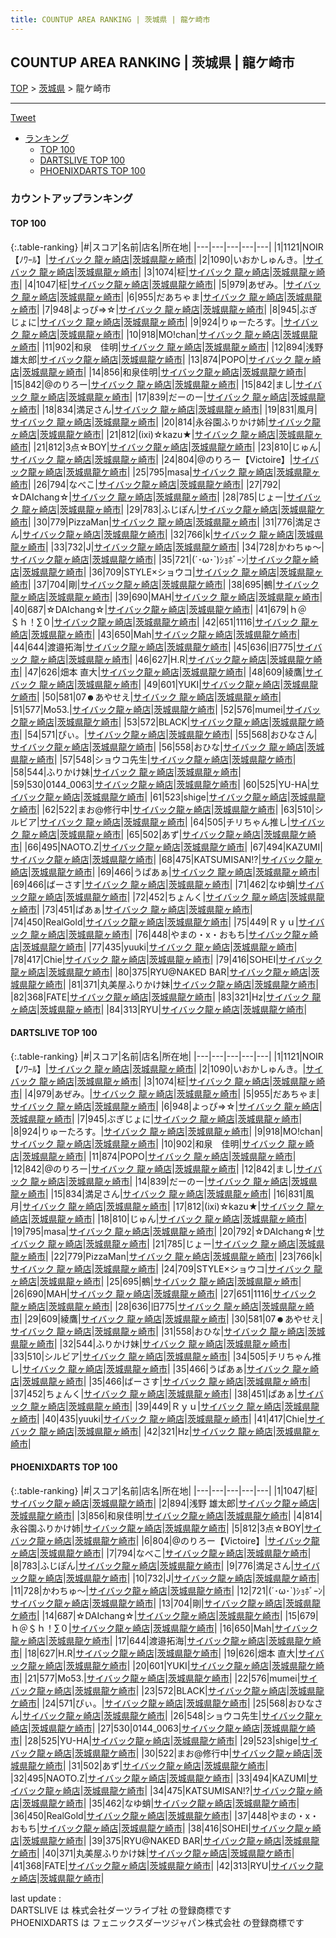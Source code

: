 ```yaml
---
title: COUNTUP AREA RANKING | 茨城県 | 龍ケ崎市
---
```

## COUNTUP AREA RANKING | 茨城県 | 龍ケ崎市

[TOP](/darts/rank/) > [茨城県](/darts/rank/茨城県/) > 龍ケ崎市

___

<a href="https://twitter.com/share?ref_src=twsrc%5Etfw" data-text="COUNTUP AREA RANKING | 茨城県龍ケ崎市" class="twitter-share-button" data-hashtags="DARTSLIVE,PHOENIXDARTS,darts,ダーツ" data-show-count="false">Tweet</a>

* [ランキング](#カウントアップランキング)
    * [TOP 100](#top-100)
    * [DARTSLIVE TOP 100](#dartslive-top-100)
    * [PHOENIXDARTS TOP 100](#phoenixdarts-top-100)

### カウントアップランキング

#### TOP 100



{:.table-ranking}
|#|スコア|名前|店名|所在地|
|---|---|---|---|---|
|1|1121|<span class="rank-name-dl">NOIR【ﾉﾜｰﾙ】</span>|<a href="https://search.dartslive.com/jp/shop/4a6e8de35680eabd0d9b047a20a7ba1e">サイバック 龍ヶ崎店</a>|<a href="/darts/rank/茨城県/龍ヶ崎市">茨城県龍ヶ崎市</a>|
|2|1090|<span class="rank-name-dl">いおかしゅんき。</span>|<a href="https://search.dartslive.com/jp/shop/4a6e8de35680eabd0d9b047a20a7ba1e">サイバック 龍ヶ崎店</a>|<a href="/darts/rank/茨城県/龍ヶ崎市">茨城県龍ヶ崎市</a>|
|3|1074|<span class="rank-name-dl">柾</span>|<a href="https://search.dartslive.com/jp/shop/4a6e8de35680eabd0d9b047a20a7ba1e">サイバック 龍ヶ崎店</a>|<a href="/darts/rank/茨城県/龍ヶ崎市">茨城県龍ヶ崎市</a>|
|4|1047|<span class="rank-name-pd">柾</span>|<a href="https://vs.phoenixdarts.com/jp/shop/shopDetailInfo/s_46643?s_seq=46643">サイバック龍ヶ崎店</a>|<a href="/darts/rank/茨城県/龍ケ崎市">茨城県龍ケ崎市</a>|
|5|979|<span class="rank-name-dl">あぜみ。</span>|<a href="https://search.dartslive.com/jp/shop/4a6e8de35680eabd0d9b047a20a7ba1e">サイバック 龍ヶ崎店</a>|<a href="/darts/rank/茨城県/龍ヶ崎市">茨城県龍ヶ崎市</a>|
|6|955|<span class="rank-name-dl">だあちゃま</span>|<a href="https://search.dartslive.com/jp/shop/4a6e8de35680eabd0d9b047a20a7ba1e">サイバック 龍ヶ崎店</a>|<a href="/darts/rank/茨城県/龍ヶ崎市">茨城県龍ヶ崎市</a>|
|7|948|<span class="rank-name-dl">よっぴ⇒☆</span>|<a href="https://search.dartslive.com/jp/shop/4a6e8de35680eabd0d9b047a20a7ba1e">サイバック 龍ヶ崎店</a>|<a href="/darts/rank/茨城県/龍ヶ崎市">茨城県龍ヶ崎市</a>|
|8|945|<span class="rank-name-dl">ぶぎじょに</span>|<a href="https://search.dartslive.com/jp/shop/4a6e8de35680eabd0d9b047a20a7ba1e">サイバック 龍ヶ崎店</a>|<a href="/darts/rank/茨城県/龍ヶ崎市">茨城県龍ヶ崎市</a>|
|9|924|<span class="rank-name-dl">りゅーたろす。</span>|<a href="https://search.dartslive.com/jp/shop/4a6e8de35680eabd0d9b047a20a7ba1e">サイバック 龍ヶ崎店</a>|<a href="/darts/rank/茨城県/龍ヶ崎市">茨城県龍ヶ崎市</a>|
|10|918|<span class="rank-name-dl">MO!chan</span>|<a href="https://search.dartslive.com/jp/shop/4a6e8de35680eabd0d9b047a20a7ba1e">サイバック 龍ヶ崎店</a>|<a href="/darts/rank/茨城県/龍ヶ崎市">茨城県龍ヶ崎市</a>|
|11|902|<span class="rank-name-dl">和泉　佳明</span>|<a href="https://search.dartslive.com/jp/shop/4a6e8de35680eabd0d9b047a20a7ba1e">サイバック 龍ヶ崎店</a>|<a href="/darts/rank/茨城県/龍ヶ崎市">茨城県龍ヶ崎市</a>|
|12|894|<span class="rank-name-pd">浅野 雄太郎</span>|<a href="https://vs.phoenixdarts.com/jp/shop/shopDetailInfo/s_46643?s_seq=46643">サイバック龍ヶ崎店</a>|<a href="/darts/rank/茨城県/龍ケ崎市">茨城県龍ケ崎市</a>|
|13|874|<span class="rank-name-dl">POPO</span>|<a href="https://search.dartslive.com/jp/shop/4a6e8de35680eabd0d9b047a20a7ba1e">サイバック 龍ヶ崎店</a>|<a href="/darts/rank/茨城県/龍ヶ崎市">茨城県龍ヶ崎市</a>|
|14|856|<span class="rank-name-pd">和泉佳明</span>|<a href="https://vs.phoenixdarts.com/jp/shop/shopDetailInfo/s_46643?s_seq=46643">サイバック龍ヶ崎店</a>|<a href="/darts/rank/茨城県/龍ケ崎市">茨城県龍ケ崎市</a>|
|15|842|<span class="rank-name-dl">@のりろー</span>|<a href="https://search.dartslive.com/jp/shop/4a6e8de35680eabd0d9b047a20a7ba1e">サイバック 龍ヶ崎店</a>|<a href="/darts/rank/茨城県/龍ヶ崎市">茨城県龍ヶ崎市</a>|
|15|842|<span class="rank-name-dl">まし</span>|<a href="https://search.dartslive.com/jp/shop/4a6e8de35680eabd0d9b047a20a7ba1e">サイバック 龍ヶ崎店</a>|<a href="/darts/rank/茨城県/龍ヶ崎市">茨城県龍ヶ崎市</a>|
|17|839|<span class="rank-name-dl">だーのー</span>|<a href="https://search.dartslive.com/jp/shop/4a6e8de35680eabd0d9b047a20a7ba1e">サイバック 龍ヶ崎店</a>|<a href="/darts/rank/茨城県/龍ヶ崎市">茨城県龍ヶ崎市</a>|
|18|834|<span class="rank-name-dl">満足さん</span>|<a href="https://search.dartslive.com/jp/shop/4a6e8de35680eabd0d9b047a20a7ba1e">サイバック 龍ヶ崎店</a>|<a href="/darts/rank/茨城県/龍ヶ崎市">茨城県龍ヶ崎市</a>|
|19|831|<span class="rank-name-dl">風月</span>|<a href="https://search.dartslive.com/jp/shop/4a6e8de35680eabd0d9b047a20a7ba1e">サイバック 龍ヶ崎店</a>|<a href="/darts/rank/茨城県/龍ヶ崎市">茨城県龍ヶ崎市</a>|
|20|814|<span class="rank-name-pd">永谷園ふりかけ姉</span>|<a href="https://vs.phoenixdarts.com/jp/shop/shopDetailInfo/s_46643?s_seq=46643">サイバック龍ヶ崎店</a>|<a href="/darts/rank/茨城県/龍ケ崎市">茨城県龍ケ崎市</a>|
|21|812|<span class="rank-name-dl">(ixi)☆kazu★</span>|<a href="https://search.dartslive.com/jp/shop/4a6e8de35680eabd0d9b047a20a7ba1e">サイバック 龍ヶ崎店</a>|<a href="/darts/rank/茨城県/龍ヶ崎市">茨城県龍ヶ崎市</a>|
|21|812|<span class="rank-name-pd">3点☆BOY</span>|<a href="https://vs.phoenixdarts.com/jp/shop/shopDetailInfo/s_46643?s_seq=46643">サイバック龍ヶ崎店</a>|<a href="/darts/rank/茨城県/龍ケ崎市">茨城県龍ケ崎市</a>|
|23|810|<span class="rank-name-dl">じゅん</span>|<a href="https://search.dartslive.com/jp/shop/4a6e8de35680eabd0d9b047a20a7ba1e">サイバック 龍ヶ崎店</a>|<a href="/darts/rank/茨城県/龍ヶ崎市">茨城県龍ヶ崎市</a>|
|24|804|<span class="rank-name-pd">@のりろー【Victoire】</span>|<a href="https://vs.phoenixdarts.com/jp/shop/shopDetailInfo/s_46643?s_seq=46643">サイバック龍ヶ崎店</a>|<a href="/darts/rank/茨城県/龍ケ崎市">茨城県龍ケ崎市</a>|
|25|795|<span class="rank-name-dl">masa</span>|<a href="https://search.dartslive.com/jp/shop/4a6e8de35680eabd0d9b047a20a7ba1e">サイバック 龍ヶ崎店</a>|<a href="/darts/rank/茨城県/龍ヶ崎市">茨城県龍ヶ崎市</a>|
|26|794|<span class="rank-name-pd">なべこ</span>|<a href="https://vs.phoenixdarts.com/jp/shop/shopDetailInfo/s_46643?s_seq=46643">サイバック龍ヶ崎店</a>|<a href="/darts/rank/茨城県/龍ケ崎市">茨城県龍ケ崎市</a>|
|27|792|<span class="rank-name-dl">☆DAIchang☆</span>|<a href="https://search.dartslive.com/jp/shop/4a6e8de35680eabd0d9b047a20a7ba1e">サイバック 龍ヶ崎店</a>|<a href="/darts/rank/茨城県/龍ヶ崎市">茨城県龍ヶ崎市</a>|
|28|785|<span class="rank-name-dl">じょー</span>|<a href="https://search.dartslive.com/jp/shop/4a6e8de35680eabd0d9b047a20a7ba1e">サイバック 龍ヶ崎店</a>|<a href="/darts/rank/茨城県/龍ヶ崎市">茨城県龍ヶ崎市</a>|
|29|783|<span class="rank-name-pd">ふじぽん</span>|<a href="https://vs.phoenixdarts.com/jp/shop/shopDetailInfo/s_46643?s_seq=46643">サイバック龍ヶ崎店</a>|<a href="/darts/rank/茨城県/龍ケ崎市">茨城県龍ケ崎市</a>|
|30|779|<span class="rank-name-dl">PizzaMan</span>|<a href="https://search.dartslive.com/jp/shop/4a6e8de35680eabd0d9b047a20a7ba1e">サイバック 龍ヶ崎店</a>|<a href="/darts/rank/茨城県/龍ヶ崎市">茨城県龍ヶ崎市</a>|
|31|776|<span class="rank-name-pd">満足さん</span>|<a href="https://vs.phoenixdarts.com/jp/shop/shopDetailInfo/s_46643?s_seq=46643">サイバック龍ヶ崎店</a>|<a href="/darts/rank/茨城県/龍ケ崎市">茨城県龍ケ崎市</a>|
|32|766|<span class="rank-name-dl">k</span>|<a href="https://search.dartslive.com/jp/shop/4a6e8de35680eabd0d9b047a20a7ba1e">サイバック 龍ヶ崎店</a>|<a href="/darts/rank/茨城県/龍ヶ崎市">茨城県龍ヶ崎市</a>|
|33|732|<span class="rank-name-pd">J</span>|<a href="https://vs.phoenixdarts.com/jp/shop/shopDetailInfo/s_46643?s_seq=46643">サイバック龍ヶ崎店</a>|<a href="/darts/rank/茨城県/龍ケ崎市">茨城県龍ケ崎市</a>|
|34|728|<span class="rank-name-pd">かわちゅ～</span>|<a href="https://vs.phoenixdarts.com/jp/shop/shopDetailInfo/s_46643?s_seq=46643">サイバック龍ヶ崎店</a>|<a href="/darts/rank/茨城県/龍ケ崎市">茨城県龍ケ崎市</a>|
|35|721|<span class="rank-name-pd">(´･ω･`)ｼｮﾎﾞｰﾝ</span>|<a href="https://vs.phoenixdarts.com/jp/shop/shopDetailInfo/s_46643?s_seq=46643">サイバック龍ヶ崎店</a>|<a href="/darts/rank/茨城県/龍ケ崎市">茨城県龍ケ崎市</a>|
|36|709|<span class="rank-name-dl">STYLE×ショウコ</span>|<a href="https://search.dartslive.com/jp/shop/4a6e8de35680eabd0d9b047a20a7ba1e">サイバック 龍ヶ崎店</a>|<a href="/darts/rank/茨城県/龍ヶ崎市">茨城県龍ヶ崎市</a>|
|37|704|<span class="rank-name-pd">剛</span>|<a href="https://vs.phoenixdarts.com/jp/shop/shopDetailInfo/s_46643?s_seq=46643">サイバック龍ヶ崎店</a>|<a href="/darts/rank/茨城県/龍ケ崎市">茨城県龍ケ崎市</a>|
|38|695|<span class="rank-name-dl">鵺</span>|<a href="https://search.dartslive.com/jp/shop/4a6e8de35680eabd0d9b047a20a7ba1e">サイバック 龍ヶ崎店</a>|<a href="/darts/rank/茨城県/龍ヶ崎市">茨城県龍ヶ崎市</a>|
|39|690|<span class="rank-name-dl">MAH</span>|<a href="https://search.dartslive.com/jp/shop/4a6e8de35680eabd0d9b047a20a7ba1e">サイバック 龍ヶ崎店</a>|<a href="/darts/rank/茨城県/龍ヶ崎市">茨城県龍ヶ崎市</a>|
|40|687|<span class="rank-name-pd">☆DAIchang☆</span>|<a href="https://vs.phoenixdarts.com/jp/shop/shopDetailInfo/s_46643?s_seq=46643">サイバック龍ヶ崎店</a>|<a href="/darts/rank/茨城県/龍ケ崎市">茨城県龍ケ崎市</a>|
|41|679|<span class="rank-name-pd">ｈ＠＄ｈ！∑０</span>|<a href="https://vs.phoenixdarts.com/jp/shop/shopDetailInfo/s_46643?s_seq=46643">サイバック龍ヶ崎店</a>|<a href="/darts/rank/茨城県/龍ケ崎市">茨城県龍ケ崎市</a>|
|42|651|<span class="rank-name-dl">1116</span>|<a href="https://search.dartslive.com/jp/shop/4a6e8de35680eabd0d9b047a20a7ba1e">サイバック 龍ヶ崎店</a>|<a href="/darts/rank/茨城県/龍ヶ崎市">茨城県龍ヶ崎市</a>|
|43|650|<span class="rank-name-pd">Mah</span>|<a href="https://vs.phoenixdarts.com/jp/shop/shopDetailInfo/s_46643?s_seq=46643">サイバック龍ヶ崎店</a>|<a href="/darts/rank/茨城県/龍ケ崎市">茨城県龍ケ崎市</a>|
|44|644|<span class="rank-name-pd">渡邉拓海</span>|<a href="https://vs.phoenixdarts.com/jp/shop/shopDetailInfo/s_46643?s_seq=46643">サイバック龍ヶ崎店</a>|<a href="/darts/rank/茨城県/龍ケ崎市">茨城県龍ケ崎市</a>|
|45|636|<span class="rank-name-dl">旧775</span>|<a href="https://search.dartslive.com/jp/shop/4a6e8de35680eabd0d9b047a20a7ba1e">サイバック 龍ヶ崎店</a>|<a href="/darts/rank/茨城県/龍ヶ崎市">茨城県龍ヶ崎市</a>|
|46|627|<span class="rank-name-pd">H.R</span>|<a href="https://vs.phoenixdarts.com/jp/shop/shopDetailInfo/s_46643?s_seq=46643">サイバック龍ヶ崎店</a>|<a href="/darts/rank/茨城県/龍ケ崎市">茨城県龍ケ崎市</a>|
|47|626|<span class="rank-name-pd"><span class="pro-icon-pd"></span>畑本 直大</span>|<a href="https://vs.phoenixdarts.com/jp/shop/shopDetailInfo/s_46643?s_seq=46643">サイバック龍ヶ崎店</a>|<a href="/darts/rank/茨城県/龍ケ崎市">茨城県龍ケ崎市</a>|
|48|609|<span class="rank-name-dl">綾鷹</span>|<a href="https://search.dartslive.com/jp/shop/4a6e8de35680eabd0d9b047a20a7ba1e">サイバック 龍ヶ崎店</a>|<a href="/darts/rank/茨城県/龍ヶ崎市">茨城県龍ヶ崎市</a>|
|49|601|<span class="rank-name-pd">YUKI</span>|<a href="https://vs.phoenixdarts.com/jp/shop/shopDetailInfo/s_46643?s_seq=46643">サイバック龍ヶ崎店</a>|<a href="/darts/rank/茨城県/龍ケ崎市">茨城県龍ケ崎市</a>|
|50|581|<span class="rank-name-dl">07☻あやせえ</span>|<a href="https://search.dartslive.com/jp/shop/4a6e8de35680eabd0d9b047a20a7ba1e">サイバック 龍ヶ崎店</a>|<a href="/darts/rank/茨城県/龍ヶ崎市">茨城県龍ヶ崎市</a>|
|51|577|<span class="rank-name-pd">Mo53.</span>|<a href="https://vs.phoenixdarts.com/jp/shop/shopDetailInfo/s_46643?s_seq=46643">サイバック龍ヶ崎店</a>|<a href="/darts/rank/茨城県/龍ケ崎市">茨城県龍ケ崎市</a>|
|52|576|<span class="rank-name-pd">mumei</span>|<a href="https://vs.phoenixdarts.com/jp/shop/shopDetailInfo/s_46643?s_seq=46643">サイバック龍ヶ崎店</a>|<a href="/darts/rank/茨城県/龍ケ崎市">茨城県龍ケ崎市</a>|
|53|572|<span class="rank-name-pd">BLACK</span>|<a href="https://vs.phoenixdarts.com/jp/shop/shopDetailInfo/s_46643?s_seq=46643">サイバック龍ヶ崎店</a>|<a href="/darts/rank/茨城県/龍ケ崎市">茨城県龍ケ崎市</a>|
|54|571|<span class="rank-name-pd">ぴぃ。</span>|<a href="https://vs.phoenixdarts.com/jp/shop/shopDetailInfo/s_46643?s_seq=46643">サイバック龍ヶ崎店</a>|<a href="/darts/rank/茨城県/龍ケ崎市">茨城県龍ケ崎市</a>|
|55|568|<span class="rank-name-pd">おひなさん</span>|<a href="https://vs.phoenixdarts.com/jp/shop/shopDetailInfo/s_46643?s_seq=46643">サイバック龍ヶ崎店</a>|<a href="/darts/rank/茨城県/龍ケ崎市">茨城県龍ケ崎市</a>|
|56|558|<span class="rank-name-dl">おひな</span>|<a href="https://search.dartslive.com/jp/shop/4a6e8de35680eabd0d9b047a20a7ba1e">サイバック 龍ヶ崎店</a>|<a href="/darts/rank/茨城県/龍ヶ崎市">茨城県龍ヶ崎市</a>|
|57|548|<span class="rank-name-pd">ショウコ先生</span>|<a href="https://vs.phoenixdarts.com/jp/shop/shopDetailInfo/s_46643?s_seq=46643">サイバック龍ヶ崎店</a>|<a href="/darts/rank/茨城県/龍ケ崎市">茨城県龍ケ崎市</a>|
|58|544|<span class="rank-name-dl">ふりかけ妹</span>|<a href="https://search.dartslive.com/jp/shop/4a6e8de35680eabd0d9b047a20a7ba1e">サイバック 龍ヶ崎店</a>|<a href="/darts/rank/茨城県/龍ヶ崎市">茨城県龍ヶ崎市</a>|
|59|530|<span class="rank-name-pd">0144_0063</span>|<a href="https://vs.phoenixdarts.com/jp/shop/shopDetailInfo/s_46643?s_seq=46643">サイバック龍ヶ崎店</a>|<a href="/darts/rank/茨城県/龍ケ崎市">茨城県龍ケ崎市</a>|
|60|525|<span class="rank-name-pd">YU-HA</span>|<a href="https://vs.phoenixdarts.com/jp/shop/shopDetailInfo/s_46643?s_seq=46643">サイバック龍ヶ崎店</a>|<a href="/darts/rank/茨城県/龍ケ崎市">茨城県龍ケ崎市</a>|
|61|523|<span class="rank-name-pd">shige</span>|<a href="https://vs.phoenixdarts.com/jp/shop/shopDetailInfo/s_46643?s_seq=46643">サイバック龍ヶ崎店</a>|<a href="/darts/rank/茨城県/龍ケ崎市">茨城県龍ケ崎市</a>|
|62|522|<span class="rank-name-pd">まお@修行中</span>|<a href="https://vs.phoenixdarts.com/jp/shop/shopDetailInfo/s_46643?s_seq=46643">サイバック龍ヶ崎店</a>|<a href="/darts/rank/茨城県/龍ケ崎市">茨城県龍ケ崎市</a>|
|63|510|<span class="rank-name-dl">シルビア</span>|<a href="https://search.dartslive.com/jp/shop/4a6e8de35680eabd0d9b047a20a7ba1e">サイバック 龍ヶ崎店</a>|<a href="/darts/rank/茨城県/龍ヶ崎市">茨城県龍ヶ崎市</a>|
|64|505|<span class="rank-name-dl">チリちゃん推し</span>|<a href="https://search.dartslive.com/jp/shop/4a6e8de35680eabd0d9b047a20a7ba1e">サイバック 龍ヶ崎店</a>|<a href="/darts/rank/茨城県/龍ヶ崎市">茨城県龍ヶ崎市</a>|
|65|502|<span class="rank-name-pd">あず</span>|<a href="https://vs.phoenixdarts.com/jp/shop/shopDetailInfo/s_46643?s_seq=46643">サイバック龍ヶ崎店</a>|<a href="/darts/rank/茨城県/龍ケ崎市">茨城県龍ケ崎市</a>|
|66|495|<span class="rank-name-pd">NAOTO.Z</span>|<a href="https://vs.phoenixdarts.com/jp/shop/shopDetailInfo/s_46643?s_seq=46643">サイバック龍ヶ崎店</a>|<a href="/darts/rank/茨城県/龍ケ崎市">茨城県龍ケ崎市</a>|
|67|494|<span class="rank-name-pd">KAZUMI</span>|<a href="https://vs.phoenixdarts.com/jp/shop/shopDetailInfo/s_46643?s_seq=46643">サイバック龍ヶ崎店</a>|<a href="/darts/rank/茨城県/龍ケ崎市">茨城県龍ケ崎市</a>|
|68|475|<span class="rank-name-pd">KATSUMISAN!?</span>|<a href="https://vs.phoenixdarts.com/jp/shop/shopDetailInfo/s_46643?s_seq=46643">サイバック龍ヶ崎店</a>|<a href="/darts/rank/茨城県/龍ケ崎市">茨城県龍ケ崎市</a>|
|69|466|<span class="rank-name-dl">うぱあぁ</span>|<a href="https://search.dartslive.com/jp/shop/4a6e8de35680eabd0d9b047a20a7ba1e">サイバック 龍ヶ崎店</a>|<a href="/darts/rank/茨城県/龍ヶ崎市">茨城県龍ヶ崎市</a>|
|69|466|<span class="rank-name-dl">ばーさす</span>|<a href="https://search.dartslive.com/jp/shop/4a6e8de35680eabd0d9b047a20a7ba1e">サイバック 龍ヶ崎店</a>|<a href="/darts/rank/茨城県/龍ヶ崎市">茨城県龍ヶ崎市</a>|
|71|462|<span class="rank-name-pd">なゆ蛸</span>|<a href="https://vs.phoenixdarts.com/jp/shop/shopDetailInfo/s_46643?s_seq=46643">サイバック龍ヶ崎店</a>|<a href="/darts/rank/茨城県/龍ケ崎市">茨城県龍ケ崎市</a>|
|72|452|<span class="rank-name-dl">ちょんく</span>|<a href="https://search.dartslive.com/jp/shop/4a6e8de35680eabd0d9b047a20a7ba1e">サイバック 龍ヶ崎店</a>|<a href="/darts/rank/茨城県/龍ヶ崎市">茨城県龍ヶ崎市</a>|
|73|451|<span class="rank-name-dl">ぱあぁ</span>|<a href="https://search.dartslive.com/jp/shop/4a6e8de35680eabd0d9b047a20a7ba1e">サイバック 龍ヶ崎店</a>|<a href="/darts/rank/茨城県/龍ヶ崎市">茨城県龍ヶ崎市</a>|
|74|450|<span class="rank-name-pd">RealGold</span>|<a href="https://vs.phoenixdarts.com/jp/shop/shopDetailInfo/s_46643?s_seq=46643">サイバック龍ヶ崎店</a>|<a href="/darts/rank/茨城県/龍ケ崎市">茨城県龍ケ崎市</a>|
|75|449|<span class="rank-name-dl">Ｒｙｕ</span>|<a href="https://search.dartslive.com/jp/shop/4a6e8de35680eabd0d9b047a20a7ba1e">サイバック 龍ヶ崎店</a>|<a href="/darts/rank/茨城県/龍ヶ崎市">茨城県龍ヶ崎市</a>|
|76|448|<span class="rank-name-pd">やまの・x・おもち</span>|<a href="https://vs.phoenixdarts.com/jp/shop/shopDetailInfo/s_46643?s_seq=46643">サイバック龍ヶ崎店</a>|<a href="/darts/rank/茨城県/龍ケ崎市">茨城県龍ケ崎市</a>|
|77|435|<span class="rank-name-dl">yuuki</span>|<a href="https://search.dartslive.com/jp/shop/4a6e8de35680eabd0d9b047a20a7ba1e">サイバック 龍ヶ崎店</a>|<a href="/darts/rank/茨城県/龍ヶ崎市">茨城県龍ヶ崎市</a>|
|78|417|<span class="rank-name-dl">Chie</span>|<a href="https://search.dartslive.com/jp/shop/4a6e8de35680eabd0d9b047a20a7ba1e">サイバック 龍ヶ崎店</a>|<a href="/darts/rank/茨城県/龍ヶ崎市">茨城県龍ヶ崎市</a>|
|79|416|<span class="rank-name-pd">SOHEI</span>|<a href="https://vs.phoenixdarts.com/jp/shop/shopDetailInfo/s_46643?s_seq=46643">サイバック龍ヶ崎店</a>|<a href="/darts/rank/茨城県/龍ケ崎市">茨城県龍ケ崎市</a>|
|80|375|<span class="rank-name-pd">RYU@NAKED BAR</span>|<a href="https://vs.phoenixdarts.com/jp/shop/shopDetailInfo/s_46643?s_seq=46643">サイバック龍ヶ崎店</a>|<a href="/darts/rank/茨城県/龍ケ崎市">茨城県龍ケ崎市</a>|
|81|371|<span class="rank-name-pd">丸美屋ふりかけ妹</span>|<a href="https://vs.phoenixdarts.com/jp/shop/shopDetailInfo/s_46643?s_seq=46643">サイバック龍ヶ崎店</a>|<a href="/darts/rank/茨城県/龍ケ崎市">茨城県龍ケ崎市</a>|
|82|368|<span class="rank-name-pd">FATE</span>|<a href="https://vs.phoenixdarts.com/jp/shop/shopDetailInfo/s_46643?s_seq=46643">サイバック龍ヶ崎店</a>|<a href="/darts/rank/茨城県/龍ケ崎市">茨城県龍ケ崎市</a>|
|83|321|<span class="rank-name-dl">Hz</span>|<a href="https://search.dartslive.com/jp/shop/4a6e8de35680eabd0d9b047a20a7ba1e">サイバック 龍ヶ崎店</a>|<a href="/darts/rank/茨城県/龍ヶ崎市">茨城県龍ヶ崎市</a>|
|84|313|<span class="rank-name-pd">RYU</span>|<a href="https://vs.phoenixdarts.com/jp/shop/shopDetailInfo/s_46643?s_seq=46643">サイバック龍ヶ崎店</a>|<a href="/darts/rank/茨城県/龍ケ崎市">茨城県龍ケ崎市</a>|


#### DARTSLIVE TOP 100



{:.table-ranking}
|#|スコア|名前|店名|所在地|
|---|---|---|---|---|
|1|1121|<span class="rank-name-dl">NOIR【ﾉﾜｰﾙ】</span>|<a href="https://search.dartslive.com/jp/shop/4a6e8de35680eabd0d9b047a20a7ba1e">サイバック 龍ヶ崎店</a>|<a href="/darts/rank/茨城県/龍ヶ崎市">茨城県龍ヶ崎市</a>|
|2|1090|<span class="rank-name-dl">いおかしゅんき。</span>|<a href="https://search.dartslive.com/jp/shop/4a6e8de35680eabd0d9b047a20a7ba1e">サイバック 龍ヶ崎店</a>|<a href="/darts/rank/茨城県/龍ヶ崎市">茨城県龍ヶ崎市</a>|
|3|1074|<span class="rank-name-dl">柾</span>|<a href="https://search.dartslive.com/jp/shop/4a6e8de35680eabd0d9b047a20a7ba1e">サイバック 龍ヶ崎店</a>|<a href="/darts/rank/茨城県/龍ヶ崎市">茨城県龍ヶ崎市</a>|
|4|979|<span class="rank-name-dl">あぜみ。</span>|<a href="https://search.dartslive.com/jp/shop/4a6e8de35680eabd0d9b047a20a7ba1e">サイバック 龍ヶ崎店</a>|<a href="/darts/rank/茨城県/龍ヶ崎市">茨城県龍ヶ崎市</a>|
|5|955|<span class="rank-name-dl">だあちゃま</span>|<a href="https://search.dartslive.com/jp/shop/4a6e8de35680eabd0d9b047a20a7ba1e">サイバック 龍ヶ崎店</a>|<a href="/darts/rank/茨城県/龍ヶ崎市">茨城県龍ヶ崎市</a>|
|6|948|<span class="rank-name-dl">よっぴ⇒☆</span>|<a href="https://search.dartslive.com/jp/shop/4a6e8de35680eabd0d9b047a20a7ba1e">サイバック 龍ヶ崎店</a>|<a href="/darts/rank/茨城県/龍ヶ崎市">茨城県龍ヶ崎市</a>|
|7|945|<span class="rank-name-dl">ぶぎじょに</span>|<a href="https://search.dartslive.com/jp/shop/4a6e8de35680eabd0d9b047a20a7ba1e">サイバック 龍ヶ崎店</a>|<a href="/darts/rank/茨城県/龍ヶ崎市">茨城県龍ヶ崎市</a>|
|8|924|<span class="rank-name-dl">りゅーたろす。</span>|<a href="https://search.dartslive.com/jp/shop/4a6e8de35680eabd0d9b047a20a7ba1e">サイバック 龍ヶ崎店</a>|<a href="/darts/rank/茨城県/龍ヶ崎市">茨城県龍ヶ崎市</a>|
|9|918|<span class="rank-name-dl">MO!chan</span>|<a href="https://search.dartslive.com/jp/shop/4a6e8de35680eabd0d9b047a20a7ba1e">サイバック 龍ヶ崎店</a>|<a href="/darts/rank/茨城県/龍ヶ崎市">茨城県龍ヶ崎市</a>|
|10|902|<span class="rank-name-dl">和泉　佳明</span>|<a href="https://search.dartslive.com/jp/shop/4a6e8de35680eabd0d9b047a20a7ba1e">サイバック 龍ヶ崎店</a>|<a href="/darts/rank/茨城県/龍ヶ崎市">茨城県龍ヶ崎市</a>|
|11|874|<span class="rank-name-dl">POPO</span>|<a href="https://search.dartslive.com/jp/shop/4a6e8de35680eabd0d9b047a20a7ba1e">サイバック 龍ヶ崎店</a>|<a href="/darts/rank/茨城県/龍ヶ崎市">茨城県龍ヶ崎市</a>|
|12|842|<span class="rank-name-dl">@のりろー</span>|<a href="https://search.dartslive.com/jp/shop/4a6e8de35680eabd0d9b047a20a7ba1e">サイバック 龍ヶ崎店</a>|<a href="/darts/rank/茨城県/龍ヶ崎市">茨城県龍ヶ崎市</a>|
|12|842|<span class="rank-name-dl">まし</span>|<a href="https://search.dartslive.com/jp/shop/4a6e8de35680eabd0d9b047a20a7ba1e">サイバック 龍ヶ崎店</a>|<a href="/darts/rank/茨城県/龍ヶ崎市">茨城県龍ヶ崎市</a>|
|14|839|<span class="rank-name-dl">だーのー</span>|<a href="https://search.dartslive.com/jp/shop/4a6e8de35680eabd0d9b047a20a7ba1e">サイバック 龍ヶ崎店</a>|<a href="/darts/rank/茨城県/龍ヶ崎市">茨城県龍ヶ崎市</a>|
|15|834|<span class="rank-name-dl">満足さん</span>|<a href="https://search.dartslive.com/jp/shop/4a6e8de35680eabd0d9b047a20a7ba1e">サイバック 龍ヶ崎店</a>|<a href="/darts/rank/茨城県/龍ヶ崎市">茨城県龍ヶ崎市</a>|
|16|831|<span class="rank-name-dl">風月</span>|<a href="https://search.dartslive.com/jp/shop/4a6e8de35680eabd0d9b047a20a7ba1e">サイバック 龍ヶ崎店</a>|<a href="/darts/rank/茨城県/龍ヶ崎市">茨城県龍ヶ崎市</a>|
|17|812|<span class="rank-name-dl">(ixi)☆kazu★</span>|<a href="https://search.dartslive.com/jp/shop/4a6e8de35680eabd0d9b047a20a7ba1e">サイバック 龍ヶ崎店</a>|<a href="/darts/rank/茨城県/龍ヶ崎市">茨城県龍ヶ崎市</a>|
|18|810|<span class="rank-name-dl">じゅん</span>|<a href="https://search.dartslive.com/jp/shop/4a6e8de35680eabd0d9b047a20a7ba1e">サイバック 龍ヶ崎店</a>|<a href="/darts/rank/茨城県/龍ヶ崎市">茨城県龍ヶ崎市</a>|
|19|795|<span class="rank-name-dl">masa</span>|<a href="https://search.dartslive.com/jp/shop/4a6e8de35680eabd0d9b047a20a7ba1e">サイバック 龍ヶ崎店</a>|<a href="/darts/rank/茨城県/龍ヶ崎市">茨城県龍ヶ崎市</a>|
|20|792|<span class="rank-name-dl">☆DAIchang☆</span>|<a href="https://search.dartslive.com/jp/shop/4a6e8de35680eabd0d9b047a20a7ba1e">サイバック 龍ヶ崎店</a>|<a href="/darts/rank/茨城県/龍ヶ崎市">茨城県龍ヶ崎市</a>|
|21|785|<span class="rank-name-dl">じょー</span>|<a href="https://search.dartslive.com/jp/shop/4a6e8de35680eabd0d9b047a20a7ba1e">サイバック 龍ヶ崎店</a>|<a href="/darts/rank/茨城県/龍ヶ崎市">茨城県龍ヶ崎市</a>|
|22|779|<span class="rank-name-dl">PizzaMan</span>|<a href="https://search.dartslive.com/jp/shop/4a6e8de35680eabd0d9b047a20a7ba1e">サイバック 龍ヶ崎店</a>|<a href="/darts/rank/茨城県/龍ヶ崎市">茨城県龍ヶ崎市</a>|
|23|766|<span class="rank-name-dl">k</span>|<a href="https://search.dartslive.com/jp/shop/4a6e8de35680eabd0d9b047a20a7ba1e">サイバック 龍ヶ崎店</a>|<a href="/darts/rank/茨城県/龍ヶ崎市">茨城県龍ヶ崎市</a>|
|24|709|<span class="rank-name-dl">STYLE×ショウコ</span>|<a href="https://search.dartslive.com/jp/shop/4a6e8de35680eabd0d9b047a20a7ba1e">サイバック 龍ヶ崎店</a>|<a href="/darts/rank/茨城県/龍ヶ崎市">茨城県龍ヶ崎市</a>|
|25|695|<span class="rank-name-dl">鵺</span>|<a href="https://search.dartslive.com/jp/shop/4a6e8de35680eabd0d9b047a20a7ba1e">サイバック 龍ヶ崎店</a>|<a href="/darts/rank/茨城県/龍ヶ崎市">茨城県龍ヶ崎市</a>|
|26|690|<span class="rank-name-dl">MAH</span>|<a href="https://search.dartslive.com/jp/shop/4a6e8de35680eabd0d9b047a20a7ba1e">サイバック 龍ヶ崎店</a>|<a href="/darts/rank/茨城県/龍ヶ崎市">茨城県龍ヶ崎市</a>|
|27|651|<span class="rank-name-dl">1116</span>|<a href="https://search.dartslive.com/jp/shop/4a6e8de35680eabd0d9b047a20a7ba1e">サイバック 龍ヶ崎店</a>|<a href="/darts/rank/茨城県/龍ヶ崎市">茨城県龍ヶ崎市</a>|
|28|636|<span class="rank-name-dl">旧775</span>|<a href="https://search.dartslive.com/jp/shop/4a6e8de35680eabd0d9b047a20a7ba1e">サイバック 龍ヶ崎店</a>|<a href="/darts/rank/茨城県/龍ヶ崎市">茨城県龍ヶ崎市</a>|
|29|609|<span class="rank-name-dl">綾鷹</span>|<a href="https://search.dartslive.com/jp/shop/4a6e8de35680eabd0d9b047a20a7ba1e">サイバック 龍ヶ崎店</a>|<a href="/darts/rank/茨城県/龍ヶ崎市">茨城県龍ヶ崎市</a>|
|30|581|<span class="rank-name-dl">07☻あやせえ</span>|<a href="https://search.dartslive.com/jp/shop/4a6e8de35680eabd0d9b047a20a7ba1e">サイバック 龍ヶ崎店</a>|<a href="/darts/rank/茨城県/龍ヶ崎市">茨城県龍ヶ崎市</a>|
|31|558|<span class="rank-name-dl">おひな</span>|<a href="https://search.dartslive.com/jp/shop/4a6e8de35680eabd0d9b047a20a7ba1e">サイバック 龍ヶ崎店</a>|<a href="/darts/rank/茨城県/龍ヶ崎市">茨城県龍ヶ崎市</a>|
|32|544|<span class="rank-name-dl">ふりかけ妹</span>|<a href="https://search.dartslive.com/jp/shop/4a6e8de35680eabd0d9b047a20a7ba1e">サイバック 龍ヶ崎店</a>|<a href="/darts/rank/茨城県/龍ヶ崎市">茨城県龍ヶ崎市</a>|
|33|510|<span class="rank-name-dl">シルビア</span>|<a href="https://search.dartslive.com/jp/shop/4a6e8de35680eabd0d9b047a20a7ba1e">サイバック 龍ヶ崎店</a>|<a href="/darts/rank/茨城県/龍ヶ崎市">茨城県龍ヶ崎市</a>|
|34|505|<span class="rank-name-dl">チリちゃん推し</span>|<a href="https://search.dartslive.com/jp/shop/4a6e8de35680eabd0d9b047a20a7ba1e">サイバック 龍ヶ崎店</a>|<a href="/darts/rank/茨城県/龍ヶ崎市">茨城県龍ヶ崎市</a>|
|35|466|<span class="rank-name-dl">うぱあぁ</span>|<a href="https://search.dartslive.com/jp/shop/4a6e8de35680eabd0d9b047a20a7ba1e">サイバック 龍ヶ崎店</a>|<a href="/darts/rank/茨城県/龍ヶ崎市">茨城県龍ヶ崎市</a>|
|35|466|<span class="rank-name-dl">ばーさす</span>|<a href="https://search.dartslive.com/jp/shop/4a6e8de35680eabd0d9b047a20a7ba1e">サイバック 龍ヶ崎店</a>|<a href="/darts/rank/茨城県/龍ヶ崎市">茨城県龍ヶ崎市</a>|
|37|452|<span class="rank-name-dl">ちょんく</span>|<a href="https://search.dartslive.com/jp/shop/4a6e8de35680eabd0d9b047a20a7ba1e">サイバック 龍ヶ崎店</a>|<a href="/darts/rank/茨城県/龍ヶ崎市">茨城県龍ヶ崎市</a>|
|38|451|<span class="rank-name-dl">ぱあぁ</span>|<a href="https://search.dartslive.com/jp/shop/4a6e8de35680eabd0d9b047a20a7ba1e">サイバック 龍ヶ崎店</a>|<a href="/darts/rank/茨城県/龍ヶ崎市">茨城県龍ヶ崎市</a>|
|39|449|<span class="rank-name-dl">Ｒｙｕ</span>|<a href="https://search.dartslive.com/jp/shop/4a6e8de35680eabd0d9b047a20a7ba1e">サイバック 龍ヶ崎店</a>|<a href="/darts/rank/茨城県/龍ヶ崎市">茨城県龍ヶ崎市</a>|
|40|435|<span class="rank-name-dl">yuuki</span>|<a href="https://search.dartslive.com/jp/shop/4a6e8de35680eabd0d9b047a20a7ba1e">サイバック 龍ヶ崎店</a>|<a href="/darts/rank/茨城県/龍ヶ崎市">茨城県龍ヶ崎市</a>|
|41|417|<span class="rank-name-dl">Chie</span>|<a href="https://search.dartslive.com/jp/shop/4a6e8de35680eabd0d9b047a20a7ba1e">サイバック 龍ヶ崎店</a>|<a href="/darts/rank/茨城県/龍ヶ崎市">茨城県龍ヶ崎市</a>|
|42|321|<span class="rank-name-dl">Hz</span>|<a href="https://search.dartslive.com/jp/shop/4a6e8de35680eabd0d9b047a20a7ba1e">サイバック 龍ヶ崎店</a>|<a href="/darts/rank/茨城県/龍ヶ崎市">茨城県龍ヶ崎市</a>|


#### PHOENIXDARTS TOP 100



{:.table-ranking}
|#|スコア|名前|店名|所在地|
|---|---|---|---|---|
|1|1047|<span class="rank-name-pd">柾</span>|<a href="https://vs.phoenixdarts.com/jp/shop/shopDetailInfo/s_46643?s_seq=46643">サイバック龍ヶ崎店</a>|<a href="/darts/rank/茨城県/龍ケ崎市">茨城県龍ケ崎市</a>|
|2|894|<span class="rank-name-pd">浅野 雄太郎</span>|<a href="https://vs.phoenixdarts.com/jp/shop/shopDetailInfo/s_46643?s_seq=46643">サイバック龍ヶ崎店</a>|<a href="/darts/rank/茨城県/龍ケ崎市">茨城県龍ケ崎市</a>|
|3|856|<span class="rank-name-pd">和泉佳明</span>|<a href="https://vs.phoenixdarts.com/jp/shop/shopDetailInfo/s_46643?s_seq=46643">サイバック龍ヶ崎店</a>|<a href="/darts/rank/茨城県/龍ケ崎市">茨城県龍ケ崎市</a>|
|4|814|<span class="rank-name-pd">永谷園ふりかけ姉</span>|<a href="https://vs.phoenixdarts.com/jp/shop/shopDetailInfo/s_46643?s_seq=46643">サイバック龍ヶ崎店</a>|<a href="/darts/rank/茨城県/龍ケ崎市">茨城県龍ケ崎市</a>|
|5|812|<span class="rank-name-pd">3点☆BOY</span>|<a href="https://vs.phoenixdarts.com/jp/shop/shopDetailInfo/s_46643?s_seq=46643">サイバック龍ヶ崎店</a>|<a href="/darts/rank/茨城県/龍ケ崎市">茨城県龍ケ崎市</a>|
|6|804|<span class="rank-name-pd">@のりろー【Victoire】</span>|<a href="https://vs.phoenixdarts.com/jp/shop/shopDetailInfo/s_46643?s_seq=46643">サイバック龍ヶ崎店</a>|<a href="/darts/rank/茨城県/龍ケ崎市">茨城県龍ケ崎市</a>|
|7|794|<span class="rank-name-pd">なべこ</span>|<a href="https://vs.phoenixdarts.com/jp/shop/shopDetailInfo/s_46643?s_seq=46643">サイバック龍ヶ崎店</a>|<a href="/darts/rank/茨城県/龍ケ崎市">茨城県龍ケ崎市</a>|
|8|783|<span class="rank-name-pd">ふじぽん</span>|<a href="https://vs.phoenixdarts.com/jp/shop/shopDetailInfo/s_46643?s_seq=46643">サイバック龍ヶ崎店</a>|<a href="/darts/rank/茨城県/龍ケ崎市">茨城県龍ケ崎市</a>|
|9|776|<span class="rank-name-pd">満足さん</span>|<a href="https://vs.phoenixdarts.com/jp/shop/shopDetailInfo/s_46643?s_seq=46643">サイバック龍ヶ崎店</a>|<a href="/darts/rank/茨城県/龍ケ崎市">茨城県龍ケ崎市</a>|
|10|732|<span class="rank-name-pd">J</span>|<a href="https://vs.phoenixdarts.com/jp/shop/shopDetailInfo/s_46643?s_seq=46643">サイバック龍ヶ崎店</a>|<a href="/darts/rank/茨城県/龍ケ崎市">茨城県龍ケ崎市</a>|
|11|728|<span class="rank-name-pd">かわちゅ～</span>|<a href="https://vs.phoenixdarts.com/jp/shop/shopDetailInfo/s_46643?s_seq=46643">サイバック龍ヶ崎店</a>|<a href="/darts/rank/茨城県/龍ケ崎市">茨城県龍ケ崎市</a>|
|12|721|<span class="rank-name-pd">(´･ω･`)ｼｮﾎﾞｰﾝ</span>|<a href="https://vs.phoenixdarts.com/jp/shop/shopDetailInfo/s_46643?s_seq=46643">サイバック龍ヶ崎店</a>|<a href="/darts/rank/茨城県/龍ケ崎市">茨城県龍ケ崎市</a>|
|13|704|<span class="rank-name-pd">剛</span>|<a href="https://vs.phoenixdarts.com/jp/shop/shopDetailInfo/s_46643?s_seq=46643">サイバック龍ヶ崎店</a>|<a href="/darts/rank/茨城県/龍ケ崎市">茨城県龍ケ崎市</a>|
|14|687|<span class="rank-name-pd">☆DAIchang☆</span>|<a href="https://vs.phoenixdarts.com/jp/shop/shopDetailInfo/s_46643?s_seq=46643">サイバック龍ヶ崎店</a>|<a href="/darts/rank/茨城県/龍ケ崎市">茨城県龍ケ崎市</a>|
|15|679|<span class="rank-name-pd">ｈ＠＄ｈ！∑０</span>|<a href="https://vs.phoenixdarts.com/jp/shop/shopDetailInfo/s_46643?s_seq=46643">サイバック龍ヶ崎店</a>|<a href="/darts/rank/茨城県/龍ケ崎市">茨城県龍ケ崎市</a>|
|16|650|<span class="rank-name-pd">Mah</span>|<a href="https://vs.phoenixdarts.com/jp/shop/shopDetailInfo/s_46643?s_seq=46643">サイバック龍ヶ崎店</a>|<a href="/darts/rank/茨城県/龍ケ崎市">茨城県龍ケ崎市</a>|
|17|644|<span class="rank-name-pd">渡邉拓海</span>|<a href="https://vs.phoenixdarts.com/jp/shop/shopDetailInfo/s_46643?s_seq=46643">サイバック龍ヶ崎店</a>|<a href="/darts/rank/茨城県/龍ケ崎市">茨城県龍ケ崎市</a>|
|18|627|<span class="rank-name-pd">H.R</span>|<a href="https://vs.phoenixdarts.com/jp/shop/shopDetailInfo/s_46643?s_seq=46643">サイバック龍ヶ崎店</a>|<a href="/darts/rank/茨城県/龍ケ崎市">茨城県龍ケ崎市</a>|
|19|626|<span class="rank-name-pd"><span class="pro-icon-pd"></span>畑本 直大</span>|<a href="https://vs.phoenixdarts.com/jp/shop/shopDetailInfo/s_46643?s_seq=46643">サイバック龍ヶ崎店</a>|<a href="/darts/rank/茨城県/龍ケ崎市">茨城県龍ケ崎市</a>|
|20|601|<span class="rank-name-pd">YUKI</span>|<a href="https://vs.phoenixdarts.com/jp/shop/shopDetailInfo/s_46643?s_seq=46643">サイバック龍ヶ崎店</a>|<a href="/darts/rank/茨城県/龍ケ崎市">茨城県龍ケ崎市</a>|
|21|577|<span class="rank-name-pd">Mo53.</span>|<a href="https://vs.phoenixdarts.com/jp/shop/shopDetailInfo/s_46643?s_seq=46643">サイバック龍ヶ崎店</a>|<a href="/darts/rank/茨城県/龍ケ崎市">茨城県龍ケ崎市</a>|
|22|576|<span class="rank-name-pd">mumei</span>|<a href="https://vs.phoenixdarts.com/jp/shop/shopDetailInfo/s_46643?s_seq=46643">サイバック龍ヶ崎店</a>|<a href="/darts/rank/茨城県/龍ケ崎市">茨城県龍ケ崎市</a>|
|23|572|<span class="rank-name-pd">BLACK</span>|<a href="https://vs.phoenixdarts.com/jp/shop/shopDetailInfo/s_46643?s_seq=46643">サイバック龍ヶ崎店</a>|<a href="/darts/rank/茨城県/龍ケ崎市">茨城県龍ケ崎市</a>|
|24|571|<span class="rank-name-pd">ぴぃ。</span>|<a href="https://vs.phoenixdarts.com/jp/shop/shopDetailInfo/s_46643?s_seq=46643">サイバック龍ヶ崎店</a>|<a href="/darts/rank/茨城県/龍ケ崎市">茨城県龍ケ崎市</a>|
|25|568|<span class="rank-name-pd">おひなさん</span>|<a href="https://vs.phoenixdarts.com/jp/shop/shopDetailInfo/s_46643?s_seq=46643">サイバック龍ヶ崎店</a>|<a href="/darts/rank/茨城県/龍ケ崎市">茨城県龍ケ崎市</a>|
|26|548|<span class="rank-name-pd">ショウコ先生</span>|<a href="https://vs.phoenixdarts.com/jp/shop/shopDetailInfo/s_46643?s_seq=46643">サイバック龍ヶ崎店</a>|<a href="/darts/rank/茨城県/龍ケ崎市">茨城県龍ケ崎市</a>|
|27|530|<span class="rank-name-pd">0144_0063</span>|<a href="https://vs.phoenixdarts.com/jp/shop/shopDetailInfo/s_46643?s_seq=46643">サイバック龍ヶ崎店</a>|<a href="/darts/rank/茨城県/龍ケ崎市">茨城県龍ケ崎市</a>|
|28|525|<span class="rank-name-pd">YU-HA</span>|<a href="https://vs.phoenixdarts.com/jp/shop/shopDetailInfo/s_46643?s_seq=46643">サイバック龍ヶ崎店</a>|<a href="/darts/rank/茨城県/龍ケ崎市">茨城県龍ケ崎市</a>|
|29|523|<span class="rank-name-pd">shige</span>|<a href="https://vs.phoenixdarts.com/jp/shop/shopDetailInfo/s_46643?s_seq=46643">サイバック龍ヶ崎店</a>|<a href="/darts/rank/茨城県/龍ケ崎市">茨城県龍ケ崎市</a>|
|30|522|<span class="rank-name-pd">まお@修行中</span>|<a href="https://vs.phoenixdarts.com/jp/shop/shopDetailInfo/s_46643?s_seq=46643">サイバック龍ヶ崎店</a>|<a href="/darts/rank/茨城県/龍ケ崎市">茨城県龍ケ崎市</a>|
|31|502|<span class="rank-name-pd">あず</span>|<a href="https://vs.phoenixdarts.com/jp/shop/shopDetailInfo/s_46643?s_seq=46643">サイバック龍ヶ崎店</a>|<a href="/darts/rank/茨城県/龍ケ崎市">茨城県龍ケ崎市</a>|
|32|495|<span class="rank-name-pd">NAOTO.Z</span>|<a href="https://vs.phoenixdarts.com/jp/shop/shopDetailInfo/s_46643?s_seq=46643">サイバック龍ヶ崎店</a>|<a href="/darts/rank/茨城県/龍ケ崎市">茨城県龍ケ崎市</a>|
|33|494|<span class="rank-name-pd">KAZUMI</span>|<a href="https://vs.phoenixdarts.com/jp/shop/shopDetailInfo/s_46643?s_seq=46643">サイバック龍ヶ崎店</a>|<a href="/darts/rank/茨城県/龍ケ崎市">茨城県龍ケ崎市</a>|
|34|475|<span class="rank-name-pd">KATSUMISAN!?</span>|<a href="https://vs.phoenixdarts.com/jp/shop/shopDetailInfo/s_46643?s_seq=46643">サイバック龍ヶ崎店</a>|<a href="/darts/rank/茨城県/龍ケ崎市">茨城県龍ケ崎市</a>|
|35|462|<span class="rank-name-pd">なゆ蛸</span>|<a href="https://vs.phoenixdarts.com/jp/shop/shopDetailInfo/s_46643?s_seq=46643">サイバック龍ヶ崎店</a>|<a href="/darts/rank/茨城県/龍ケ崎市">茨城県龍ケ崎市</a>|
|36|450|<span class="rank-name-pd">RealGold</span>|<a href="https://vs.phoenixdarts.com/jp/shop/shopDetailInfo/s_46643?s_seq=46643">サイバック龍ヶ崎店</a>|<a href="/darts/rank/茨城県/龍ケ崎市">茨城県龍ケ崎市</a>|
|37|448|<span class="rank-name-pd">やまの・x・おもち</span>|<a href="https://vs.phoenixdarts.com/jp/shop/shopDetailInfo/s_46643?s_seq=46643">サイバック龍ヶ崎店</a>|<a href="/darts/rank/茨城県/龍ケ崎市">茨城県龍ケ崎市</a>|
|38|416|<span class="rank-name-pd">SOHEI</span>|<a href="https://vs.phoenixdarts.com/jp/shop/shopDetailInfo/s_46643?s_seq=46643">サイバック龍ヶ崎店</a>|<a href="/darts/rank/茨城県/龍ケ崎市">茨城県龍ケ崎市</a>|
|39|375|<span class="rank-name-pd">RYU@NAKED BAR</span>|<a href="https://vs.phoenixdarts.com/jp/shop/shopDetailInfo/s_46643?s_seq=46643">サイバック龍ヶ崎店</a>|<a href="/darts/rank/茨城県/龍ケ崎市">茨城県龍ケ崎市</a>|
|40|371|<span class="rank-name-pd">丸美屋ふりかけ妹</span>|<a href="https://vs.phoenixdarts.com/jp/shop/shopDetailInfo/s_46643?s_seq=46643">サイバック龍ヶ崎店</a>|<a href="/darts/rank/茨城県/龍ケ崎市">茨城県龍ケ崎市</a>|
|41|368|<span class="rank-name-pd">FATE</span>|<a href="https://vs.phoenixdarts.com/jp/shop/shopDetailInfo/s_46643?s_seq=46643">サイバック龍ヶ崎店</a>|<a href="/darts/rank/茨城県/龍ケ崎市">茨城県龍ケ崎市</a>|
|42|313|<span class="rank-name-pd">RYU</span>|<a href="https://vs.phoenixdarts.com/jp/shop/shopDetailInfo/s_46643?s_seq=46643">サイバック龍ヶ崎店</a>|<a href="/darts/rank/茨城県/龍ケ崎市">茨城県龍ケ崎市</a>|


<div class="footer border-top border-gray-light mt-5 pt-3 text-right text-gray">
    last update : <span style="font-weight: italic" id="foot_last_modified"></span><br />
    DARTSLIVE は 株式会社ダーツライブ社 の登録商標です<br />
    PHOENIXDARTS は フェニックスダーツジャパン株式会社 の登録商標です<br />
</div>

<script src="https://cdnjs.cloudflare.com/ajax/libs/jquery.tablesorter/2.31.3/js/jquery.tablesorter.min.js" integrity="sha512-qzgd5cYSZcosqpzpn7zF2ZId8f/8CHmFKZ8j7mU4OUXTNRd5g+ZHBPsgKEwoqxCtdQvExE5LprwwPAgoicguNg==" crossorigin="anonymous" referrerpolicy="no-referrer"></script>
<link rel="stylesheet" href="https://cdnjs.cloudflare.com/ajax/libs/jquery.tablesorter/2.31.3/css/theme.default.min.css" integrity="sha512-wghhOJkjQX0Lh3NSWvNKeZ0ZpNn+SPVXX1Qyc9OCaogADktxrBiBdKGDoqVUOyhStvMBmJQ8ZdMHiR3wuEq8+w==" crossorigin="anonymous" referrerpolicy="no-referrer" />
<script>
$(function() {
    $(".table-ranking").tablesorter({sortList:[[0, 0]]});
    $("#foot_last_modified").text(formatDate(new Date(document.lastModified), 'yyyy-MM-dd HH:mm:ss'));
});
</script>

<script async src="https://platform.twitter.com/widgets.js" charset="utf-8"></script>